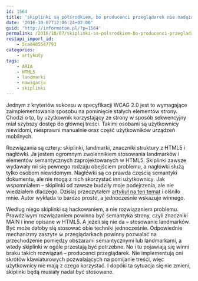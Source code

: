 ```yaml
---
id: 1564
title: 'skiplinki są półśrodkiem, bo producenci przeglądarek nie nadążają'
date: '2016-10-07T12:06:24+02:00'
guid: 'http://informaton.pl/?p=1564'
permalink: /2016/10/07/skiplinki-sa-polsrodkiem-bo-producenci-przegladarek-nie-nadazaja/
restapi_import_id:
    - 5ca8405547793
categories:
    - artykuły
tags:
    - ARIA
    - HTML5
    - landmarki
    - nawigacja
    - skiplinki
---
```


Jednym z kryteriów sukcesu w specyfikacji WCAG 2.0 jest to wymagające zaimplementowania sposobu na pominięcie stałych elementów strony. Chodzi o to, by użytkownik korzystający ze strony w sposób sekwencyjny miał szybszy dostęp do głównej treści. Takimi osobami są użytkownicy niewidomi, niesprawni manualnie oraz część użytkowników urządzeń mobilnych.

Rozwiązania są cztery: skiplinki, landmarki, znaczniki struktury z HTML5 i nagłówki. Ja jestem ogromnym zwolennikiem stosowania landmarków i elementów semantycznych zaprojektowanych w HTML5. Skiplinki zawsze wydawały mi się pewnego rodzaju obejściem problemu, a nagłówki służą tylko osobom niewidomym. Nagłówki są co prawda częścią semantyki dokumentu, ale nie mogą z nich skorzystać inni użytkownicy. Jak wspomniałem – skiplinki od zawsze budziły moje podejrzenia, ale nie wiedziałem dlaczego. Dzisiaj przeczytałem [artykuł na ten temat](https://www.epinova.no/en/blog/save-us-from-skip-links/) i olśniło mnie. Autor wykłada to bardzo prosto, a jednocześnie wskazuje winnego.

Według niego skiplinki są hackowaniem, a nie rozwiązaniem problemu. Prawdziwym rozwiązaniem powinna być semantyka strony, czyli znaczniki MAIN i inne opisane w HTML5. A jeżeli się nie da – stosowanie landmarków. Być może dałoby się stosować obie techniki jednocześnie. Odpowiednie mechanizmy zaszyte w przeglądarkach powinny pozwalać na przechodzenie pomiędzy obszarami semantycznymi lub landmarkami, a wtedy skiplinki w ogóle przestają być potrzebne. No i tu pojawiają się winni braku takich rozwiązań – producenci przeglądarek. Nie implementują oni skrótów klawiaturowych pozwalających na pomijanie treści, więc użytkownicy nie mają z czego korzystać. I dopóki ta sytuacja się nie zmieni, skiplinki będą musiały nadal być stosowane.
